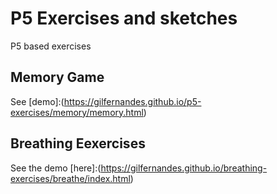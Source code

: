 # P5 Exercises and sketches
P5 based exercises

## Memory Game

See [demo]:(https://gilfernandes.github.io/p5-exercises/memory/memory.html)

## Breathing Eexercises

See the demo [here]:(https://gilfernandes.github.io/breathing-exercises/breathe/index.html)


